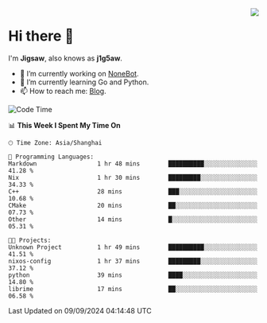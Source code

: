 <a href="#">
  <img align="right" src="https://github-readme-stats.vercel.app/api?username=j1g5awi&count_private=true&show_icons=true&title_color=80070B&text_color=B3B3B3&bg_color=212121&icon_color=80070B" />
</a>

# Hi there 👋

I'm **Jigsaw**, also knows as **j1g5aw**.

- 🔭 I’m currently working on [NoneBot](https://github.com/nonebot).
- 🌱 I’m currently learning Go and Python.
- 📫 How to reach me: [Blog](https://blog.maddestroyer.xyz/).

<!--START_SECTION:waka-->
![Code Time](http://img.shields.io/badge/Code%20Time-1%2C709%20hrs%2027%20mins-blue)

📊 **This Week I Spent My Time On** 

```text
🕑︎ Time Zone: Asia/Shanghai

💬 Programming Languages: 
Markdown                 1 hr 48 mins        ██████████░░░░░░░░░░░░░░░   41.28 % 
Nix                      1 hr 30 mins        █████████░░░░░░░░░░░░░░░░   34.33 % 
C++                      28 mins             ███░░░░░░░░░░░░░░░░░░░░░░   10.68 % 
CMake                    20 mins             ██░░░░░░░░░░░░░░░░░░░░░░░   07.73 % 
Other                    14 mins             █░░░░░░░░░░░░░░░░░░░░░░░░   05.31 % 

🐱‍💻 Projects: 
Unknown Project          1 hr 49 mins        ██████████░░░░░░░░░░░░░░░   41.51 % 
nixos-config             1 hr 37 mins        █████████░░░░░░░░░░░░░░░░   37.12 % 
python                   39 mins             ████░░░░░░░░░░░░░░░░░░░░░   14.80 % 
librime                  17 mins             ██░░░░░░░░░░░░░░░░░░░░░░░   06.58 % 
```


 Last Updated on 09/09/2024 04:14:48 UTC
<!--END_SECTION:waka-->
